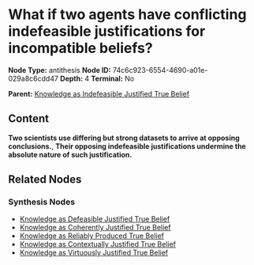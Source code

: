 # What if two agents have conflicting indefeasible justifications for incompatible beliefs?

**Node Type:** antithesis
**Node ID:** 74c6c923-6554-4690-a01e-029a8c6cdd47
**Depth:** 4
**Terminal:** No

**Parent:** [Knowledge as Indefeasible Justified True Belief](knowledge-as-indefeasible-justified-true-belief-synthesis-af68fa1d-32c5-4d2e-813e-1ef350bfe5d7.md)

## Content

**Two scientists use differing but strong datasets to arrive at opposing conclusions.**, **Their opposing indefeasible justifications undermine the absolute nature of such justification.**

## Related Nodes

### Synthesis Nodes

- [Knowledge as Defeasible Justified True Belief](knowledge-as-defeasible-justified-true-belief-synthesis-3717d1b9-d0fb-4243-90b2-c2dd0ee1be4e.md)
- [Knowledge as Coherently Justified True Belief](knowledge-as-coherently-justified-true-belief-synthesis-c393460a-598b-4f6b-83d0-3ee09db42f46.md)
- [Knowledge as Reliably Produced True Belief](knowledge-as-reliably-produced-true-belief-synthesis-5878e4ed-11c2-429e-874c-dcf0c6d2af2b.md)
- [Knowledge as Contextually Justified True Belief](knowledge-as-contextually-justified-true-belief-synthesis-e4eeeaf4-f8c4-478b-b4eb-dcdcb18517ec.md)
- [Knowledge as Virtuously Justified True Belief](knowledge-as-virtuously-justified-true-belief-synthesis-d607e9d0-d141-4a7a-9db6-41e922a545f8.md)

